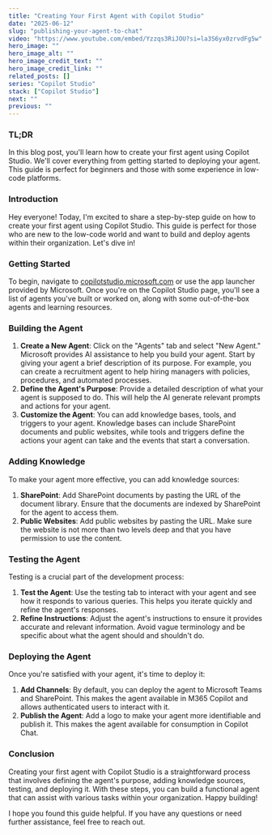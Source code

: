 ```yaml
---
title: "Creating Your First Agent with Copilot Studio"
date: "2025-06-12"
slug: "publishing-your-agent-to-chat"
video: "https://www.youtube.com/embed/Yzzqs3RiJOU?si=la3S6yx0zrvdFg5w"
hero_image: ""
hero_image_alt: ""
hero_image_credit_text: ""
hero_image_credit_link: ""
related_posts: []
series: "Copilot Studio"
stack: ["Copilot Studio"]
next: ""
previous: ""
---
```


### TL;DR
In this blog post, you'll learn how to create your first agent using Copilot Studio. We'll cover everything from getting started to deploying your agent. This guide is perfect for beginners and those with some experience in low-code platforms.

### Introduction
Hey everyone! Today, I'm excited to share a step-by-step guide on how to create your first agent using Copilot Studio. This guide is perfect for those who are new to the low-code world and want to build and deploy agents within their organization. Let's dive in!

### Getting Started
To begin, navigate to [copilotstudio.microsoft.com](https://copilotstudio.microsoft.com) or use the app launcher provided by Microsoft. Once you're on the Copilot Studio page, you'll see a list of agents you've built or worked on, along with some out-of-the-box agents and learning resources.

### Building the Agent
1. **Create a New Agent**: Click on the "Agents" tab and select "New Agent." Microsoft provides AI assistance to help you build your agent. Start by giving your agent a brief description of its purpose. For example, you can create a recruitment agent to help hiring managers with policies, procedures, and automated processes.
2. **Define the Agent's Purpose**: Provide a detailed description of what your agent is supposed to do. This will help the AI generate relevant prompts and actions for your agent.
3. **Customize the Agent**: You can add knowledge bases, tools, and triggers to your agent. Knowledge bases can include SharePoint documents and public websites, while tools and triggers define the actions your agent can take and the events that start a conversation.

### Adding Knowledge
To make your agent more effective, you can add knowledge sources:
1. **SharePoint**: Add SharePoint documents by pasting the URL of the document library. Ensure that the documents are indexed by SharePoint for the agent to access them.
2. **Public Websites**: Add public websites by pasting the URL. Make sure the website is not more than two levels deep and that you have permission to use the content.

### Testing the Agent
Testing is a crucial part of the development process:
1. **Test the Agent**: Use the testing tab to interact with your agent and see how it responds to various queries. This helps you iterate quickly and refine the agent's responses.
2. **Refine Instructions**: Adjust the agent's instructions to ensure it provides accurate and relevant information. Avoid vague terminology and be specific about what the agent should and shouldn't do.

### Deploying the Agent
Once you're satisfied with your agent, it's time to deploy it:
1. **Add Channels**: By default, you can deploy the agent to Microsoft Teams and SharePoint. This makes the agent available in M365 Copilot and allows authenticated users to interact with it.
2. **Publish the Agent**: Add a logo to make your agent more identifiable and publish it. This makes the agent available for consumption in Copilot Chat.

### Conclusion
Creating your first agent with Copilot Studio is a straightforward process that involves defining the agent's purpose, adding knowledge sources, testing, and deploying it. With these steps, you can build a functional agent that can assist with various tasks within your organization. Happy building!

I hope you found this guide helpful. If you have any questions or need further assistance, feel free to reach out.


